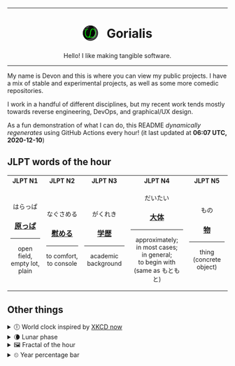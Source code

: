 ***

<h1 align="center">
<sub>
    <img src="readme/resources/avatar.png" height="36">
</sub>
&nbsp;
Gorialis
</h1>
<p align="center">
Hello! I like making tangible software.
</p>

***

My name is Devon and this is where you can view my public projects. I have a mix of stable and experimental projects, as well as some more comedic repositories.

I work in a handful of different disciplines, but my recent work tends mostly towards reverse engineering, DevOps, and graphical/UX design.

As a fun demonstration of what I can do, this README *dynamically regenerates* using GitHub Actions every hour! (it last updated at **06:07 UTC, 2020-12-10**)

<h2>JLPT words of the hour</h2>
<table>
    <tr>
        <th>JLPT N1</th>
        <th>JLPT N2</th>
        <th>JLPT N3</th>
        <th>JLPT N4</th>
        <th>JLPT N5</th>
    </tr>
    <tr>
        <td>
            <p align="center">はらっぱ</p>
            <h3 align="center"><b><a href="https://jisho.org/search/%E5%8E%9F%E3%81%A3%E3%81%B1">原っぱ</a></b></h3>
            <hr>
            <p align="center">open field,<wbr> empty lot,<wbr> plain</p>
        </td>
        <td>
            <p align="center">なぐさめる</p>
            <h3 align="center"><b><a href="https://jisho.org/search/%E6%85%B0%E3%82%81%E3%82%8B">慰める</a></b></h3>
            <hr>
            <p align="center">to comfort,<wbr> to console</p>
        </td>
        <td>
            <p align="center">がくれき</p>
            <h3 align="center"><b><a href="https://jisho.org/search/%E5%AD%A6%E6%AD%B4">学歴</a></b></h3>
            <hr>
            <p align="center">academic background</p>
        </td>
        <td>
            <p align="center">だいたい</p>
            <h3 align="center"><b><a href="https://jisho.org/search/%E5%A4%A7%E4%BD%93">大体</a></b></h3>
            <hr>
            <p align="center">approximately;<br> in most cases;<br> in general;<br> to begin with (same as もともと)</p>
        </td>
        <td>
            <p align="center">もの</p>
            <h3 align="center"><b><a href="https://jisho.org/search/%E7%89%A9">物</a></b></h3>
            <hr>
            <p align="center">thing (concrete object)</p>
        </td>
    </tr>
</table>

<h2>Other things</h2>
<details>
<summary>🕕  World clock inspired by <a href="https://xkcd.com/now">XKCD now</a></summary>

> <img src="generated/now.png" width="512">

</details>
<details>
<summary>🌘 Lunar phase</summary>

The moon is approximately 87.06% through its phase (Waning Crescent).

</details>
<details>
<summary>&#x1f5bc; Fractal of the hour</summary>

> <img src="generated/fractal.png" width="512">

</details>
<details>
<summary>&#x23f2; Year percentage bar</summary>
<pre><code>2020 [██████████████████▁▁] 94.06%</code></pre>
</details>

